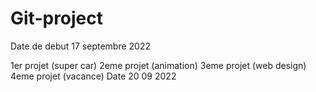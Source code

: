 # Git-project
Date de debut 17 septembre 2022

1er projet (super car)
2eme projet (animation)
3eme projet (web design)
4eme projet (vacance)
Date 20 09 2022
